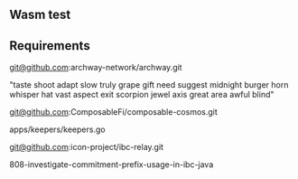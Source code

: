 ## Wasm test

## Requirements

<!-- goloop installed   -->
<!-- balance is in icon_godwallet.json -->

<!-- archwayd installed  -->

git@github.com:archway-network/archway.git

<!-- make install  -->
<!-- make localnet -->

<!-- get balance easiest way is to  getbalance is by recovering this wallet  -->
<!-- which is provided in the genesis -->

"taste shoot adapt slow truly grape gift need suggest midnight burger horn whisper hat vast aspect exit scorpion jewel axis great area awful blind"

<!-- centaurid installed  -->

<!-- clone this repo  -->

git@github.com:ComposableFi/composable-cosmos.git

<!-- for authorizing change these lines with the address you have  -->

apps/keepers/keepers.go

<!-- https://github.com/ComposableFi/composable-cosmos/blob/release/v7.0.x/app/keepers/keepers.go#L91  with the address you have
for example if your recover
-->
<!-- https://github.com/ComposableFi/composable-cosmos/blob/release/v7.0.x/app/keepers/keepers.go#L230

change this line: govModuleAuthority := authtypes.NewModuleAddress(govtypes.ModuleName).String() with
govModuleAuthority := authorityAddress

 -->
<!-- and then do make install -->
<!-- if you want to use docker docker-compose up should work but be careful that the default port shouldn't conflict -->

<!-- assumption the ics20 light client will be registered on the name ics08-tendermint -->

<!-- rly installed (file make install)  -->

git@github.com:icon-project/ibc-relay.git

<!-- contract build ibc-integration -->

808-investigate-commitment-prefix-usage-in-ibc-java

<!-- build javascore  -->

<!-- javascore contract build from branch  -->

<!-- centaurid installed  -->
